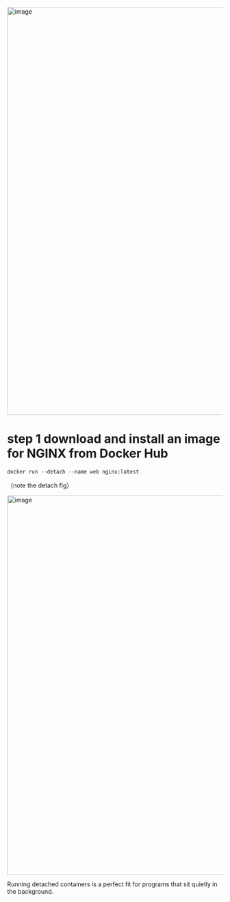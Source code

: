 <img width="952" alt="image" src="https://github.com/17303954/personal_notes/assets/36843259/95d0911f-4d3e-4d28-9e7d-a92da0da03c7">

# step 1  download and install an image for NGINX from Docker Hub

    docker run --detach --name web nginx:latest  

（note the detach flg）

<img width="885" alt="image" src="https://github.com/17303954/personal_notes/assets/36843259/13d5b615-5d86-4ee4-ab29-baedba7cfabf">

Running detached containers is a perfect fit for programs that sit quietly in the background. 

